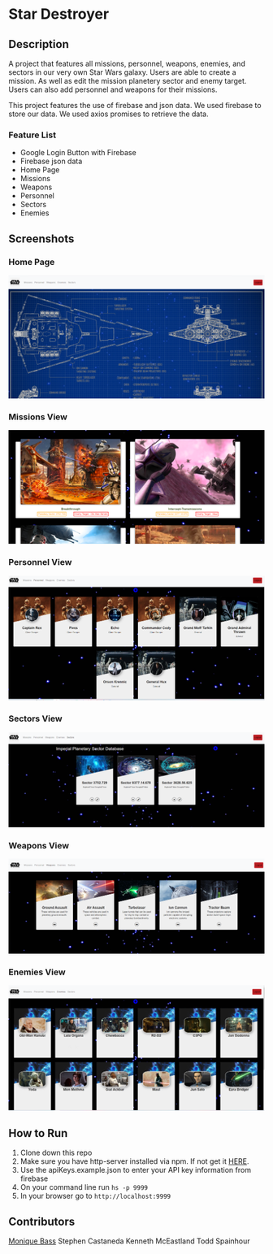 # Star Destroyer

## Description

A project that features all missions, personnel, weapons, enemies, and sectors in our very own Star Wars galaxy. Users are able to create a mission. As well as edit the mission planetery sector and enemy target. Users can also add personnel and weapons for their missions.

This project features the use of firebase and json data. We used firebase to store our data. We used axios promises to retrieve the data.

### Feature List
- Google Login Button with Firebase
- Firebase json data
- Home Page
- Missions
- Weapons
- Personnel
- Sectors
- Enemies
## Screenshots
### Home Page
![Main View](./screenshots/Homepage.PNG)
### Missions View
![Main View](./screenshots/missions.PNG)
### Personnel View
![Main View](./screenshots/personnel.PNG)
### Sectors View
![Main View](./screenshots/sectors.PNG)
### Weapons View
![Main View](./screenshots/Weapons.PNG)
### Enemies View
![Main View](./screenshots/enemies.PNG)

## How to Run
1. Clone down this repo
1. Make sure you have http-server installed via npm. If not get it [HERE](https://www.npmjs.com/package/http-server).
1. Use the apiKeys.example.json to enter your API key information from firebase
1. On your command line run `hs -p 9999`
1. In your browser go to `http://localhost:9999`

## Contributors
[Monique Bass](https://github.com/Nikababy01)
Stephen Castaneda
Kenneth McEastland
Todd Spainhour
